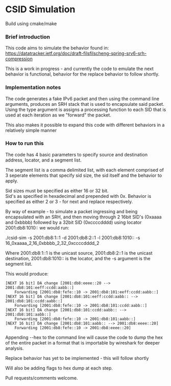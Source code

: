 # CSID Simulation #

Build using cmake/make

### Brief introduction ###

This code aims to simulate the behavior found in: 
https://datatracker.ietf.org/doc/draft-filsfilscheng-spring-srv6-srh-compression

This is a work in progress - and currently the code to emulate the next behavior is functional,
behavior for the replace behavior to follow shortly.

### Implementation notes ###

The code generates a fake IPv6 packet and then using the command line arguments, produces an SRH stack that is used to
encapsulate said packet.  Using the type argument is assigns a processing function to each SID that is used at each 
iteration as we "forward" the packet.  

This also makes it possible to expand this code with different behaviors in a relatively simple manner


### How to run this ###

The code has 4 basic parameters to specify source and destination address, locator, and a segment list.

The segment list is a comma delimited list, with each element comprised of 3 seperate elements that specify sid size,
the sid itself and the behavior to apply.

Sid sizes must be specified as either 16 or 32 bit.  
Sid's as specified in hexadecimal and prepended with 0x.
Behavior is specified as either 2 or 3 - for next and replace respectively.

By way of example - to simulate a packet ingressing and being encapsulated with an SRH, and then moving
through 2 16bit SID's (0xaaaa and 0xbbbb) followed by a 32bit SID (0xccccdddd) using locator 2001:db8:1010:: 
we would run:

./csid-sim -s 2001:db8:1::1 -d 2001:db8:2::1 -l 2001:db8:1010:: -s 16_0xaaaa_2,16_0xbbbb_2,32_0xccccdddd_2

Where 2001:db8:1::1 is the unicast source, 2001:db8:2::1 is the unicast destination, 
2001:db8:1010:: is the locator, and the -s argument is the segment list.

This would produce:

```Original packet 2001:db8:fefe::10 -> 2001:db8:eeee::20
[NEXT 16 bit] DA change [2001:db8:eeee::20 --> 2001:db8:101:eeff:ccdd:aabb::]
    Forwarding [2001:db8:fefe::10 -> 2001:db8:101:eeff:ccdd:aabb::]
[NEXT 16 bit] DA change [2001:db8:101:eeff:ccdd:aabb:: --> 2001:db8:101:ccdd:aabb::]
    Forwarding [2001:db8:fefe::10 -> 2001:db8:101:ccdd:aabb::]
[NEXT 16 bit] DA change [2001:db8:101:ccdd:aabb:: --> 2001:db8:101:aabb::]
    Forwarding [2001:db8:fefe::10 -> 2001:db8:101:aabb::]
[NEXT 16 bit] DA change [2001:db8:101:aabb:: --> 2001:db8:eeee::20]
    Forwarding [2001:db8:fefe::10 -> 2001:db8:eeee::20]
```

Appending --hex to the command line will cause the code to dump the hex of the entire packet in a format that is
importable by wireshark for deeper analysis.

Replace behavior has yet to be implemented - this will follow shortly

Will also be adding flags to hex dump at each step.

Pull requests/comments welcome.



